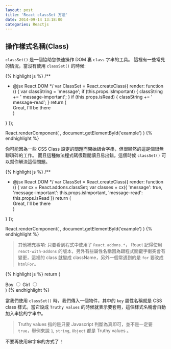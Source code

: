 ```yaml
---
layout: post
title: 'React classSet 方法'
date: 2014-09-14 13:18:00
categories: Reactjs
---
```

## 操作樣式名稱(Class)
`classSet()` 是一個協助您快速操作 DOM 裏 `class` 字串的工具。
這裡有一些常見的情況，當沒有使用 `classSet()` 的時候:

{% highlight js %}
/**
 * @jsx React.DOM
 */
var ClassSet = React.createClass({
  render: function () {
    var classString = 'message';
    if (this.props.isImportant) {
      classString += ' message-important';
    }
    if (this.props.isRead) {
      classString += ' message-read';
    }
    return (
      <div className={classString}>Great, I'll be there</div>
    )
  }
});

React.renderComponent(
  <ClassSet isRead='1' isImportant='1' />,
  document.getElementById('example')
)
{% endhighlight %}

你可能因為一些 CSS Class 設定的問題而開始組合字串，但很顯然的這是個很無聊瑣碎的工作。
而且這種做法程式碼很難閱讀且易出錯。這個時候 `classSet()` 可以幫你解決這個問題。

{% highlight js %}
/**
 * @jsx React.DOM
 */
var ClassSet = React.createClass({
  render: function () {
    var cx = React.addons.classSet;
    var classes = cx({
      'message': true,
      'message-important': this.props.isImportant,
      'message-read': this.props.isRead
    })
    return (
      <div className={classes}>Great, I'll be there</div>
    )
  }
});

React.renderComponent(
  <ClassSet isRead='1' isImportant='1' />,
  document.getElementById('example')
)
{% endhighlight %}

> 其他補充事項:
> 只要看到程式中使用了 `React.addons.*`， React 記得使用 `react-with-addons` 的版本，另外有些屬性名稱因為跟程式關鍵字衝突會有變更，這裡的 class 就變成 className，另外一個常遇到的是 `for` 要改成 `htmlFor`。


{% highlight js %}
return (
  <div className={classes}>
    <label htmlFor='boy'>Boy</label>
    <input type='radio' id='boy' name='sex'/>
    <label htmlFor='girl'>Girl</label>
    <input type='radio' id='girl' name='sex'/>
  </div>
)
{% endhighlight %}

當我們使用 `classSet()` 時，我們傳入一個物件，其中的 `key` 屬性名稱就是 CSS class 樣式。當它設成 `Truthy values` 的時候就表示要套用，這個樣式名稱會自動加入串接的字串中。

> Truthy values 指的是只要 Javascript 判斷為真即可，並不是一定要 `true`，舉例來說 `1`, `string`, `Object` 都是 Truthy values 。

不要再使用串字串的方式了！